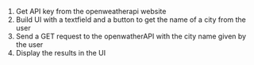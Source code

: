 1. Get API key from the openweatherapi website
2. Build UI with a textfield and a button to get the name of a city from the user
3. Send a GET request to the openwatherAPI with the city name given by the user
4. Display the results in the UI